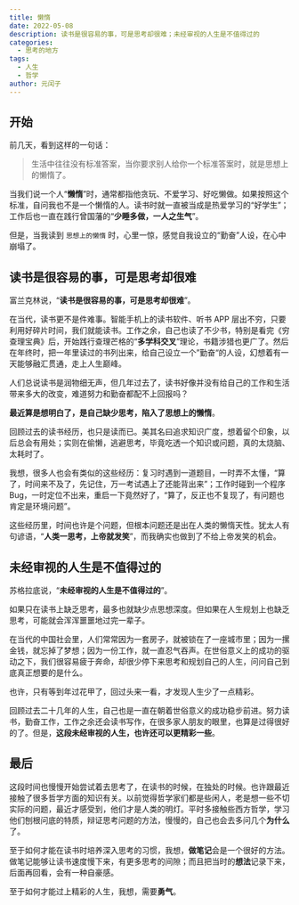 ```yaml
---
title: 懒惰
date: 2022-05-08
description: 读书是很容易的事，可是思考却很难；未经审视的人生是不值得过的
categories:
  - 思考的地方
tags:
  - 人生
  - 哲学
author: 元闰子
---
```


## 开始

前几天，看到这样的一句话：

> 生活中往往没有标准答案，当你要求别人给你一个标准答案时，就是思想上的懒惰了。

当我们说一个人“**懒惰**”时，通常都指他贪玩、不爱学习、好吃懒做。如果按照这个标准，自问我也不是一个懒惰的人。读书时就一直被当成是热爱学习的“好学生”；工作后也一直在践行曾国藩的“**少睡多做，一人之生气**”。

但是，当我读到 `思想上的懒惰` 时，心里一惊，感觉自我设立的“勤奋”人设，在心中崩塌了。

## 读书是很容易的事，可是思考却很难

富兰克林说，“**读书是很容易的事，可是思考却很难**”。

在当代，读书更不是件难事。智能手机上的读书软件、听书 APP 层出不穷，只要利用好碎片时间，我们就能读书。工作之余，自己也读了不少书，特别是看完《穷查理宝典》后，开始践行查理芒格的“**多学科交叉**”理论，书籍涉猎也更广了。然后在年终时，把一年里读过的书列出来，给自己设立一个”勤奋“的人设，幻想着有一天能够融汇贯通，走上人生巅峰。

人们总说读书是润物细无声，但几年过去了，读书好像并没有给自己的工作和生活带来多大的改变，难道努力和勤奋都配不上回报吗？

**最近算是想明白了，是自己缺少思考，陷入了思想上的懒惰**。

回顾过去的读书经历，也只是读而已。美其名曰追求知识广度，想着留个印象，以后总会有用处；实则在偷懒，逃避思考，毕竟吃透一个知识或问题，真的太烧脑、太耗时了。

我想，很多人也会有类似的这些经历：复习时遇到一道题目，一时弄不太懂，“算了，时间来不及了，先记住，万一考试遇上了还能背出来”；工作时碰到一个程序 Bug，一时定位不出来，重启一下竟然好了，“算了，反正也不复现了，有问题也肯定是环境问题”。

这些经历里，时间也许是个问题，但根本问题还是出在人类的懒惰天性。犹太人有句谚语，“**人类一思考，上帝就发笑**”，而我确实也做到了不给上帝发笑的机会。

## 未经审视的人生是不值得过的

苏格拉底说，“**未经审视的人生是不值得过的**”。

如果只在读书上缺乏思考，最多也就缺少点思想深度。但如果在人生规划上也缺乏思考，可能就会浑浑噩噩地过完一辈子。

在当代的中国社会里，人们常常因为一套房子，就被锁在了一座城市里；因为一摞金钱，就忘掉了梦想；因为一份工作，就一直忍气吞声。在世俗意义上的成功的驱动之下，我们很容易疲于奔命，却很少停下来思考和规划自己的人生，问问自己到底真正想要的是什么。

也许，只有等到年过花甲了，回过头来一看，才发现人生少了一点精彩。

回顾过去二十几年的人生，自己也是一直在朝着世俗意义的成功稳步前进。努力读书，勤奋工作，工作之余还会读书写作，在很多家人朋友的眼里，也算是过得很好的了。但是，**这段未经审视的人生，也许还可以更精彩一些**。

## 最后

这段时间也慢慢开始尝试着去思考了，在读书的时候，在独处的时候。也许跟最近接触了很多哲学方面的知识有关。以前觉得哲学家们都是些闲人，老是想一些不切实际的问题，最近才感受到，他们才是人类的明灯。平时多接触些西方哲学，学习他们刨根问底的特质，辩证思考问题的方法，慢慢的，自己也会去多问几个**为什么**了。

至于如何才能在读书时培养深入思考的习惯，我想，**做笔记**会是一个很好的方法。做笔记能够让读书速度慢下来，有更多思考的间隙；而且把当时的**想法**记录下来，后面再回看，会有一种自豪感。

至于如何才能过上精彩的人生，我想，需要**勇气**。

